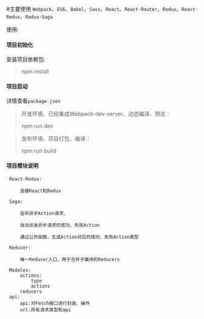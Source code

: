 #主要使用 `Webpack`、`ES6`、`Babel`、`Sass`、`React`、`React-Router`、`Redux`、`React-Redux`、`Redux-Saga`

使用:

#### 项目初始化

安装项目依赖包:

>   npm install

#### 项目启动

详情查看`package.json`

>   开发环境、已经集成Webpack-dev-server、动态编译、预览：
>
>   npm run dev

>   发布环境、项目打包、编译：
>
>   npm run build

#### 项目模块说明

     React-Redux:

         连接React和Redux

     Saga:

         监听异步Action请求、

         自动派发异步请求的成功、失败Action

         通过公共函数、生成Action对应的成功、失败Action类型

     Reducer:

         唯一Reducer入口、用于合并子模块的Reducers

     Modules:
         actions:
             type
             actions
         reducers
     api:
         api:对Fetch接口进行封装、操作
         url:所有请求类型和api
         











